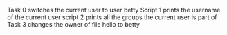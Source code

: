 Task 0 switches the current user to user betty 
Script 1 prints the username of the current user
script 2 prints all the groups the current user is part of
Task 3 changes the owner of file hello to betty

